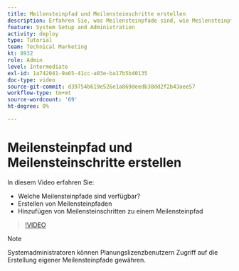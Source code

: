 ```yaml
---
title: Meilensteinpfad und Meilensteinschritte erstellen
description: Erfahren Sie, was Meilensteinpfade sind, wie Meilensteinpfade erstellt werden und wie Meilensteinschritte hinzugefügt werden.
feature: System Setup and Administration
activity: deploy
type: Tutorial
team: Technical Marketing
kt: 8932
role: Admin
level: Intermediate
exl-id: 1a742041-9a65-41cc-a03e-ba17b5b40135
doc-type: video
source-git-commit: d39754b619e526e1a869deedb38dd2f2b43aee57
workflow-type: tm+mt
source-wordcount: '69'
ht-degree: 0%

---
```


# Meilensteinpfad und Meilensteinschritte erstellen

In diesem Video erfahren Sie:

* Welche Meilensteinpfade sind verfügbar?
* Erstellen von Meilensteinpfaden
* Hinzufügen von Meilensteinschritten zu einem Meilensteinpfad

>[!VIDEO](https://video.tv.adobe.com/v/335204/?quality=12)

>[!NOTE]
>
>Systemadministratoren können Planungslizenzbenutzern Zugriff auf die Erstellung eigener Meilensteinpfade gewähren.
